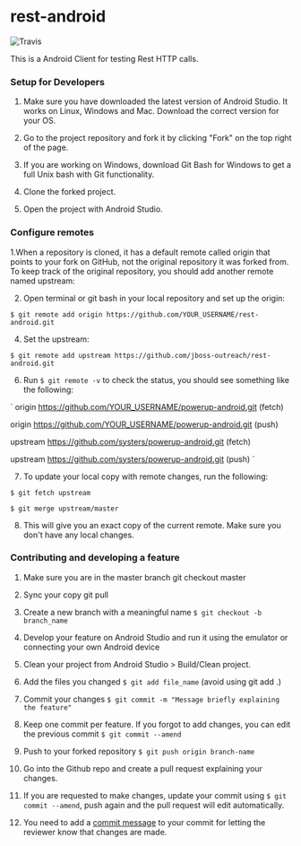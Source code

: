 # rest-android

![Travis](https://api.travis-ci.org/jboss-outreach/rest-android.svg)

This is a Android Client for testing Rest HTTP calls.

### Setup for Developers

1. Make sure you have downloaded the latest version of Android Studio. It works on Linux, Windows and Mac. Download the correct version for your OS.

2. Go to the project repository and fork it by clicking "Fork" on the top right of the page.

3. If you are working on Windows, download Git Bash for Windows to get a full Unix bash with Git functionality.

4. Clone the forked project.

5. Open the project with Android Studio.

### Configure remotes

1.When a repository is cloned, it has a default remote called origin that points
to your fork on GitHub, not the original repository it was forked from. To keep
track of the original repository, you should add another remote named upstream:

2. Open terminal or git bash in your local repository and set up the origin:

`$ git remote add origin https://github.com/YOUR_USERNAME/rest-android.git`

4. Set the upstream:

`$ git remote add upstream https://github.com/jboss-outreach/rest-android.git`

6. Run `$ git remote -v` to check the status, you should see something like the
following:

` origin https://github.com/YOUR_USERNAME/powerup-android.git (fetch)

origin https://github.com/YOUR_USERNAME/powerup-android.git (push)

upstream https://github.com/systers/powerup-android.git (fetch)

upstream https://github.com/systers/powerup-android.git (push) `

7. To update your local copy with remote changes, run the following:

`$ git fetch upstream`

`$ git merge upstream/master`

8. This will give you an exact copy of the current remote. Make sure you don't
have any local changes.

### Contributing and developing a feature

1. Make sure you are in the master branch git checkout master

2. Sync your copy git pull

3. Create a new branch with a meaningful name `$ git checkout -b branch_name`

4. Develop your feature on Android Studio and run it using the emulator or
connecting your own Android device

5. Clean your project from Android Studio > Build/Clean project.

6. Add the files you changed `$ git add file_name` (avoid using git add .)

7. Commit your changes `$ git commit -m "Message briefly explaining the feature"`

8. Keep one commit per feature. If you forgot to add changes, you can edit the
previous commit `$ git commit --amend`

9. Push to your forked repository `$ git push origin branch-name`

10. Go into the Github repo and create a pull request explaining your changes.

11. If you are requested to make changes, update your commit using `$ git commit --amend`, push again and the pull request will edit automatically.

12. You need to add a [commit message](https://github.com/jboss-outreach/gci/wiki/Commit-style-guidelines.) to your commit for letting the reviewer know that changes are made.
